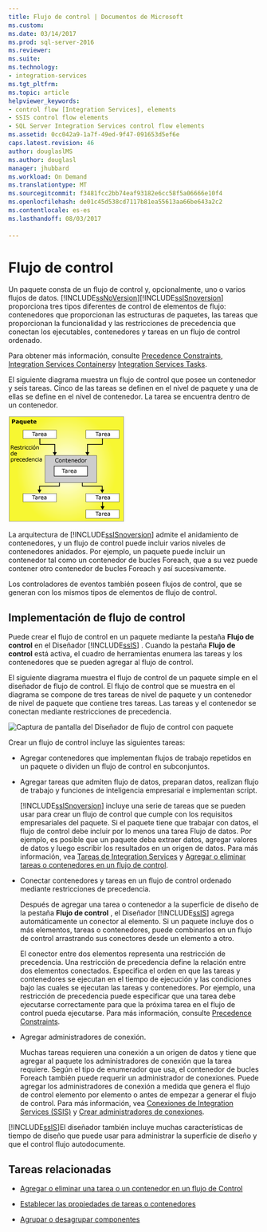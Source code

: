 ```yaml
---
title: Flujo de control | Documentos de Microsoft
ms.custom: 
ms.date: 03/14/2017
ms.prod: sql-server-2016
ms.reviewer: 
ms.suite: 
ms.technology:
- integration-services
ms.tgt_pltfrm: 
ms.topic: article
helpviewer_keywords:
- control flow [Integration Services], elements
- SSIS control flow elements
- SQL Server Integration Services control flow elements
ms.assetid: 0cc042a9-1a7f-49ed-9f47-091653d5ef6e
caps.latest.revision: 46
author: douglaslMS
ms.author: douglasl
manager: jhubbard
ms.workload: On Demand
ms.translationtype: MT
ms.sourcegitcommit: f3481fcc2bb74eaf93182e6cc58f5a06666e10f4
ms.openlocfilehash: de01c45d538cd7117b81ea55613aa66be643a2c2
ms.contentlocale: es-es
ms.lasthandoff: 08/03/2017

---
```

# <a name="control-flow"></a>Flujo de control
  Un paquete consta de un flujo de control y, opcionalmente, uno o varios flujos de datos. [!INCLUDE[ssNoVersion](../../includes/ssnoversion-md.md)][!INCLUDE[ssISnoversion](../../includes/ssisnoversion-md.md)] proporciona tres tipos diferentes de control de elementos de flujo: contenedores que proporcionan las estructuras de paquetes, las tareas que proporcionan la funcionalidad y las restricciones de precedencia que conectan los ejecutables, contenedores y tareas en un flujo de control ordenado.  
  
 Para obtener más información, consulte [Precedence Constraints](../../integration-services/control-flow/precedence-constraints.md), [Integration Services Containers](../../integration-services/control-flow/integration-services-containers.md)y [Integration Services Tasks](../../integration-services/control-flow/integration-services-tasks.md).  
  
 El siguiente diagrama muestra un flujo de control que posee un contenedor y seis tareas. Cinco de las tareas se definen en el nivel de paquete y una de ellas se define en el nivel de contenedor. La tarea se encuentra dentro de un contenedor.  
  
 ![Controlar el flujo con seis tareas y un contenedor](../../integration-services/control-flow/media/ssis-controlflowelmt.gif "flujo con seis tareas y un contenedor de Control")  
  
 La arquitectura de [!INCLUDE[ssISnoversion](../../includes/ssisnoversion-md.md)] admite el anidamiento de contenedores, y un flujo de control puede incluir varios niveles de contenedores anidados. Por ejemplo, un paquete puede incluir un contenedor tal como un contenedor de bucles Foreach, que a su vez puede contener otro contenedor de bucles Foreach y así sucesivamente.  
  
 Los controladores de eventos también poseen flujos de control, que se generan con los mismos tipos de elementos de flujo de control.  
  
## <a name="control-flow-implementation"></a>Implementación de flujo de control  
 Puede crear el flujo de control en un paquete mediante la pestaña **Flujo de control** en el Diseñador [!INCLUDE[ssIS](../../includes/ssis-md.md)] . Cuando la pestaña **Flujo de control** está activa, el cuadro de herramientas enumera las tareas y los contenedores que se pueden agregar al flujo de control.  
  
 El siguiente diagrama muestra el flujo de control de un paquete simple en el diseñador de flujo de control. El flujo de control que se muestra en el diagrama se compone de tres tareas de nivel de paquete y un contenedor de nivel de paquete que contiene tres tareas. Las tareas y el contenedor se conectan mediante restricciones de precedencia.  
  
 ![Captura de pantalla del Diseñador de flujo de control con paquete](../../integration-services/connection-manager/media/samplecontrolflow.gif "captura de pantalla del Diseñador de flujo de control con paquete")  
  
 Crear un flujo de control incluye las siguientes tareas:  
  
-   Agregar contenedores que implementan flujos de trabajo repetidos en un paquete o dividen un flujo de control en subconjuntos.  
  
-   Agregar tareas que admiten flujo de datos, preparan datos, realizan flujo de trabajo y funciones de inteligencia empresarial e implementan script.  
  
     [!INCLUDE[ssISnoversion](../../includes/ssisnoversion-md.md)] incluye una serie de tareas que se pueden usar para crear un flujo de control que cumple con los requisitos empresariales del paquete. Si el paquete tiene que trabajar con datos, el flujo de control debe incluir por lo menos una tarea Flujo de datos. Por ejemplo, es posible que un paquete deba extraer datos, agregar valores de datos y luego escribir los resultados en un origen de datos.  Para más información, vea [Tareas de Integration Services](../../integration-services/control-flow/integration-services-tasks.md) y [Agregar o eliminar tareas o contenedores en un flujo de control](../../integration-services/control-flow/add-or-delete-a-task-or-a-container-in-a-control-flow.md).  
  
-   Conectar contenedores y tareas en un flujo de control ordenado mediante restricciones de precedencia.  
  
     Después de agregar una tarea o contenedor a la superficie de diseño de la pestaña **Flujo de control** , el Diseñador [!INCLUDE[ssIS](../../includes/ssis-md.md)] agrega automáticamente un conector al elemento. Si un paquete incluye dos o más elementos, tareas o contenedores, puede combinarlos en un flujo de control arrastrando sus conectores desde un elemento a otro.  
  
     El conector entre dos elementos representa una restricción de precedencia. Una restricción de precedencia define la relación entre dos elementos conectados. Especifica el orden en que las tareas y contenedores se ejecutan en el tiempo de ejecución y las condiciones bajo las cuales se ejecutan las tareas y contenedores. Por ejemplo, una restricción de precedencia puede especificar que una tarea debe ejecutarse correctamente para que la próxima tarea en el flujo de control pueda ejecutarse. Para más información, consulte [Precedence Constraints](../../integration-services/control-flow/precedence-constraints.md).  
  
-   Agregar administradores de conexión.  
  
     Muchas tareas requieren una conexión a un origen de datos y tiene que agregar al paquete los administradores de conexión que la tarea requiere. Según el tipo de enumerador que usa, el contenedor de bucles Foreach también puede requerir un administrador de conexiones. Puede agregar los administradores de conexión a medida que genera el flujo de control elemento por elemento o antes de empezar a generar el flujo de control. Para más información, vea [Conexiones de Integration Services &#40;SSIS&#41;](../../integration-services/connection-manager/integration-services-ssis-connections.md) y [Crear administradores de conexiones](http://msdn.microsoft.com/library/6ca317b8-0061-4d9d-b830-ee8c21268345).  
  
 [!INCLUDE[ssIS](../../includes/ssis-md.md)]El diseñador también incluye muchas características de tiempo de diseño que puede usar para administrar la superficie de diseño y que el control flujo autodocumente.  
  
## <a name="related-tasks"></a>Tareas relacionadas  
  
-   [Agregar o eliminar una tarea o un contenedor en un flujo de Control](../../integration-services/control-flow/add-or-delete-a-task-or-a-container-in-a-control-flow.md)  
  
-   [Establecer las propiedades de tareas o contenedores](http://msdn.microsoft.com/library/52d47ca4-fb8c-493d-8b2b-48bb269f859b)  
  
-   [Agrupar o desagrupar componentes](../../integration-services/group-or-ungroup-components.md)  
  
  

